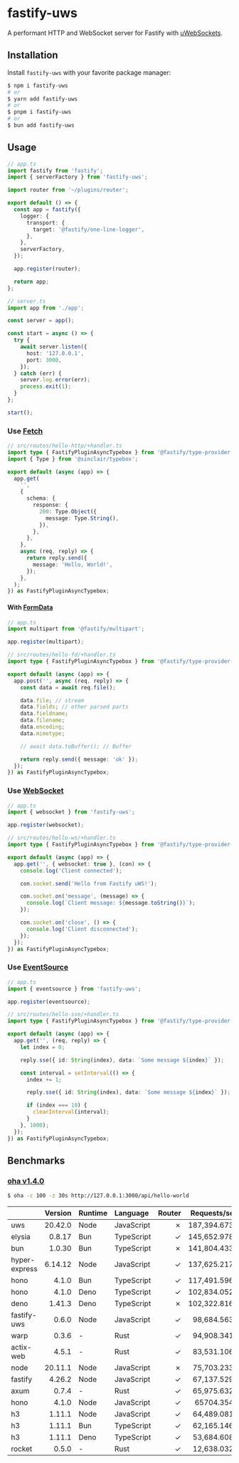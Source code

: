 # fastify-uws

A performant HTTP and WebSocket server for Fastify with [uWebSockets](https://github.com/uNetworking/uWebSockets.js).

## Installation

Install `fastify-uws` with your favorite package manager:

```sh
$ npm i fastify-uws
# or
$ yarn add fastify-uws
# or
$ pnpm i fastify-uws
# or
$ bun add fastify-uws
```

## Usage

```ts
// app.ts
import fastify from 'fastify';
import { serverFactory } from 'fastify-uws';

import router from '~/plugins/router';

export default () => {
  const app = fastify({
    logger: {
      transport: {
        target: '@fastify/one-line-logger',
      },
    },
    serverFactory,
  });

  app.register(router);

  return app;
};
```

```ts
// server.ts
import app from './app';

const server = app();

const start = async () => {
  try {
    await server.listen({
      host: '127.0.0.1',
      port: 3000,
    });
  } catch (err) {
    server.log.error(err);
    process.exit(1);
  }
};

start();
```

### Use [Fetch](https://developer.mozilla.org/en-US/docs/Web/API/Fetch_API)

```ts
// src/routes/hello-http/+handler.ts
import type { FastifyPluginAsyncTypebox } from '@fastify/type-provider-typebox';
import { Type } from '@sinclair/typebox';

export default (async (app) => {
  app.get(
    '',
    {
      schema: {
        response: {
          200: Type.Object({
            message: Type.String(),
          }),
        },
      },
    },
    async (req, reply) => {
      return reply.send({
        message: 'Hello, World!',
      });
    },
  );
}) as FastifyPluginAsyncTypebox;
```

#### With [FormData](https://developer.mozilla.org/en-US/docs/Web/API/FormData)

```ts
// app.ts
import multipart from '@fastify/multipart';

app.register(multipart);
```

```ts
// src/routes/hello-fd/+handler.ts
import type { FastifyPluginAsyncTypebox } from '@fastify/type-provider-typebox';

export default (async (app) => {
  app.post('', async (req, reply) => {
    const data = await req.file();

    data.file; // stream
    data.fields; // other parsed parts
    data.fieldname;
    data.filename;
    data.encoding;
    data.mimetype;

    // await data.toBuffer(); // Buffer

    return reply.send({ message: 'ok' });
  });
}) as FastifyPluginAsyncTypebox;
```

### Use [WebSocket](https://developer.mozilla.org/en-US/docs/Web/API/WebSocket)

```ts
// app.ts
import { websocket } from 'fastify-uws';

app.register(websocket);
```

```ts
// src/routes/hello-ws/+handler.ts
import type { FastifyPluginAsyncTypebox } from '@fastify/type-provider-typebox';

export default (async (app) => {
  app.get('', { websocket: true }, (con) => {
    console.log('Client connected');

    con.socket.send('Hello from Fastify uWS!');

    con.socket.on('message', (message) => {
      console.log(`Client message: ${message.toString()}`);
    });

    con.socket.on('close', () => {
      console.log('Client disconnected');
    });
  });
}) as FastifyPluginAsyncTypebox;
```

### Use [EventSource](https://developer.mozilla.org/en-US/docs/Web/API/EventSource)

```ts
// app.ts
import { eventsource } from 'fastify-uws';

app.register(eventsource);
```

```ts
// src/routes/hello-sse/+handler.ts
import type { FastifyPluginAsyncTypebox } from '@fastify/type-provider-typebox';

export default (async (app) => {
  app.get('', (req, reply) => {
    let index = 0;

    reply.sse({ id: String(index), data: `Some message ${index}` });

    const interval = setInterval(() => {
      index += 1;

      reply.sse({ id: String(index), data: `Some message ${index}` });

      if (index === 10) {
        clearInterval(interval);
      }
    }, 1000);
  });
}) as FastifyPluginAsyncTypebox;
```

## Benchmarks

### [oha v1.4.0](https://github.com/hatoo/oha)

```sh
$ oha -c 100 -z 30s http://127.0.0.1:3000/api/hello-world
```

|               | Version | Runtime | Language   | Router | Requests/sec |
| :------------ | ------: | :------ | :--------- | -----: | -----------: |
| uws           | 20.42.0 | Node    | JavaScript |      ✗ | 187,394.6739 |
| elysia        |  0.8.17 | Bun     | TypeScript |      ✓ | 145,652.9786 |
| bun           |  1.0.30 | Bun     | TypeScript |      ✗ | 141,804.4331 |
| hyper-express | 6.14.12 | Node    | JavaScript |      ✓ | 137,625.2170 |
| hono          |   4.1.0 | Bun     | TypeScript |      ✓ | 117,491.5960 |
| hono          |   4.1.0 | Deno    | TypeScript |      ✓ | 102,834.0527 |
| deno          |  1.41.3 | Deno    | TypeScript |      ✗ | 102,322.8169 |
| fastify-uws   |   0.6.0 | Node    | JavaScript |      ✓ |  98,684.5636 |
| warp          |   0.3.6 | -       | Rust       |      ✓ |  94,908.3410 |
| actix-web     |   4.5.1 | -       | Rust       |      ✓ |  83,531.1064 |
| node          | 20.11.1 | Node    | JavaScript |      ✗ |  75,703.2331 |
| fastify       |  4.26.2 | Node    | JavaScript |      ✓ |  67,137.5293 |
| axum          |   0.7.4 | -       | Rust       |      ✓ |  65,975.6328 |
| hono          |   4.1.0 | Node    | JavaScript |      ✓ |   65704.3542 |
| h3            |  1.11.1 | Node    | JavaScript |      ✓ |  64,489.0815 |
| h3            |  1.11.1 | Bun     | TypeScript |      ✓ |  62,165.1468 |
| h3            |  1.11.1 | Deno    | TypeScript |      ✓ |  53,684.6082 |
| rocket        |   0.5.0 | -       | Rust       |      ✓ |  12,638.0325 |
